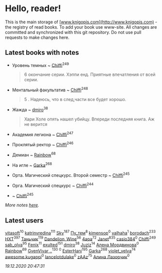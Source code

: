 # Hello, reader!
This is the main storage of [www.knigopis.com](http://www.knigopis.com) - the registry of read books.
To add your book use www-site. All changes are committed and synchronized with this git repository.
Do not use pull requests to make changes here.


## Latest books with notes
* Уровень темных ~ [Chiffi](users/105/105831994080785626680-google)<sup>249</sup>
    > 6 окончание серии. Хэппи енд. Приятные впечатления от всей серии.

* Ментальный факультатив ~ [Chiffi](users/105/105831994080785626680-google)<sup>248</sup>
    > 5 . Надеюсь, что в след,части все будет хорошо.

* Жажда ~ [dmiro](users/571/5714115-vkontakte)<sup>38</sup>
    > Хари Холе опять нашел убийцу. Впереди последняя книга. Аж не верится

* Академия легиона ~ [Chiffi](users/105/105831994080785626680-google)<sup>247</sup>

* Проклятый ректор ~ [Chiffi](users/105/105831994080785626680-google)<sup>246</sup>

* Демиан ~ [Rainbow](users/109/109787328219839805802-google)<sup>68</sup>

* На игле ~ [Garka](users/115/115753719718250012620-google)<sup>268</sup>

* Орта. Магический спецкурс. Второй семестр ~ [Chiffi](users/105/105831994080785626680-google)<sup>245</sup>

* Орга. Магический спецкурс ~ [Chiffi](users/105/105831994080785626680-google)<sup>244</sup>

*  ~ [Chiffi](users/105/105831994080785626680-google)<sup>245</sup>


_More notes [here](latest_books_with_notes.md)._


## Latest users
[vitasoft](users/474/47446642-vkontakte)<sup>10</sup> 
[katrinvredina](users/233/2336755-vkontakte)<sup>111</sup> 
[Sky](users/118/118049897850017649660-googleplus)<sup>187</sup> 
[Пу_тем](users/344/3448154788585127-facebook)<sup>8</sup> 
[kimensop](users/424/424652224-vkontakte)<sup>0</sup> 
[valhaha](users/177/177642807-vkontakte)<sup>1</sup> 
[borodach](users/157/15706320-vkontakte)<sup>233</sup> 
[HXT](users/100/100002563462782-facebook)<sup>397</sup> 
[Таньчик](users/209/2096581563762610-facebook)<sup>119</sup> 
[Dandelion_Wine](users/586/58602788-vkontakte)<sup>56</sup> 
[4apa](users/117/117392596378069249667-google)<sup>72</sup> 
[Janet](users/108/108113656204404967440-google)<sup>835</sup> 
[casio384](users/184/184420962-yandex)<sup>0</sup> 
[Chiffi](users/105/105831994080785626680-google)<sup>249</sup> 
[sab_olya](users/139/139338401-vkontakte)<sup>95</sup> 
[Fenix](users/111/111367585493471720963-google)<sup>11</sup> 
[exulted](users/100/100599204551896265722-google)<sup>151</sup> 
[dmiro](users/571/5714115-vkontakte)<sup>38</sup> 
[Juziz](users/396/396008489-vkontakte)<sup>14</sup> 
[Алена Мордвинова](users/895/8950836871407012829-mailru)<sup>0</sup> 
[Rainbow](users/109/109787328219839805802-google)<sup>69</sup> 
[GvenVivar ..](users/158/158266434925901-facebook)<sup>130</sup> 
[](users/111/111044554398983792388-google)<sup>0</sup> 
[EsterHani](users/305/30558181-vkontakte)<sup>195</sup> 
[Garka](users/115/115753719718250012620-google)<sup>268</sup> 
[violet_velva](users/116/116961712580551399099-google)<sup>74</sup> 
[awesome.kugappi](users/124/1247244686-yandex)<sup>0</sup> 
[lancelotdulake](users/115/115520023053972753965-google)<sup>0</sup> 
[zAAz](users/202/202248233-vkontakte)<sup>75</sup> 
[Алина Лазорчик](users/124/12437524678876070918-mailru)<sup>0</sup> 


_19.12.2020 20:47:31_
